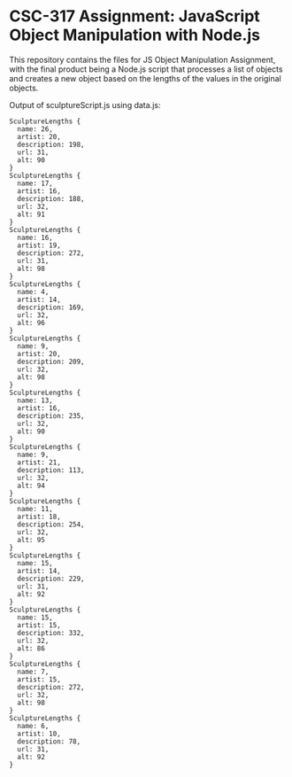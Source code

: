# CSC-317 Assignment: JavaScript Object Manipulation with Node.js
This repository contains the files for JS Object Manipulation Assignment, with the final product being a Node.js script that processes a list of objects and creates a new object based on the lengths of the values in the original objects.

Output of sculptureScript.js using data.js:

```
SculptureLengths {
  name: 26,
  artist: 20,
  description: 198,
  url: 31,
  alt: 90
}
SculptureLengths {
  name: 17,
  artist: 16,
  description: 188,
  url: 32,
  alt: 91
}
SculptureLengths {
  name: 16,
  artist: 19,
  description: 272,
  url: 31,
  alt: 98
}
SculptureLengths {
  name: 4,
  artist: 14,
  description: 169,
  url: 32,
  alt: 96
}
SculptureLengths {
  name: 9,
  artist: 20,
  description: 209,
  url: 32,
  alt: 98
}
SculptureLengths {
  name: 13,
  artist: 16,
  description: 235,
  url: 32,
  alt: 90
}
SculptureLengths {
  name: 9,
  artist: 21,
  description: 113,
  url: 32,
  alt: 94
}
SculptureLengths {
  name: 11,
  artist: 18,
  description: 254,
  url: 32,
  alt: 95
}
SculptureLengths {
  name: 15,
  artist: 14,
  description: 229,
  url: 31,
  alt: 92
}
SculptureLengths {
  name: 15,
  artist: 15,
  description: 332,
  url: 32,
  alt: 86
}
SculptureLengths {
  name: 7,
  artist: 15,
  description: 272,
  url: 32,
  alt: 98
}
SculptureLengths {
  name: 6,
  artist: 10,
  description: 78,
  url: 31,
  alt: 92
}
```